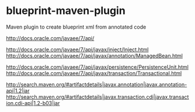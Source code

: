 blueprint-maven-plugin
======================

Maven plugin to create blueprint xml from annotated code

http://docs.oracle.com/javaee/7/api/

http://docs.oracle.com/javaee/7/api/javax/inject/Inject.html
http://docs.oracle.com/javaee/7/api/javax/annotation/ManagedBean.html

http://docs.oracle.com/javaee/7/api/javax/persistence/PersistenceUnit.html
http://docs.oracle.com/javaee/7/api/javax/transaction/Transactional.html


http://search.maven.org/#artifactdetails|javax.annotation|javax.annotation-api|1.2|jar
http://search.maven.org/#artifactdetails|javax.transaction.cdi|javax.transaction.cdi-api|1.2-b03|jar

